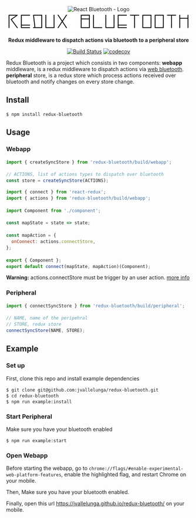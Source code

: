 <div align="center" markdown="1">

<img src="docs/logo.jpg" alt="React Bluetooth - Logo" width="200">
<br/>
<img src="docs/name.jpg" alt="React Bluetooth - Name" width="500">

**Redux middleware to dispatch actions via bluetooth to a peripheral store**

[![Build Status](https://travis-ci.org/jvallelunga/redux-bluetooth.svg?branch=master)](https://travis-ci.org/jvallelunga/redux-bluetooth)
[![codecov](https://codecov.io/gh/jvallelunga/redux-bluetooth/branch/master/graph/badge.svg)](https://codecov.io/gh/jvallelunga/redux-bluetooth)

</div>

Redux Bluetooth is a project which consists in two components: **webapp** middleware, is a redux middleware to dispatch actions via [web bluetooth](https://developers.google.com/web/updates/2015/07/interact-with-ble-devices-on-the-web#user_gesture_required). **peripheral** store, is a redux store which process actions received over bluetooth and notify changes on every store change. 

## Install

```shell
$ npm install redux-bluetooth
```

## Usage

### Webapp

```javascript
import { createSyncStore } from 'redux-bluetooth/build/webapp';

// ACTIONS, list of actions types to dispatch over bluetooth
const store = createSyncStore(ACTIONS);
```

```javascript
import { connect } from 'react-redux';
import { actions } from 'redux-bluetooth/build/webapp';

import Component from './component';

const mapState = state => state;

const mapAction = {
  onConnect: actions.connectStore,
};

export { Component };
export default connect(mapState, mapAction)(Component);
```
**Warning:** actions.connectStore must be trigger by an user action. [more info](https://developers.google.com/web/updates/2015/07/interact-with-ble-devices-on-the-web#user_gesture_required)

### Peripheral
```javascript
import { connectSyncStore } from 'redux-bluetooth/build/peripheral';

// NAME, name of the peripehral
// STORE, redux store
connectSyncStore(NAME, STORE);
```


## Example

### Set up
First, clone this repo and install example dependencies

```shell
$ git clone git@github.com:jvallelunga/redux-bluetooth.git
$ cd redux-bluetooth
$ npm run example:install
```

### Start Peripheral
Make sure you have your bluetooth enabled

```shell
$ npm run example:start
```

### Open Webapp
Before starting the webapp, go to `chrome://flags/#enable-experimental-web-platform-features`, enable the highlighted flag, and restart Chrome on your mobile.

Then, Make sure you have your bluetooth enabled.

Finally, open this url https://jvallelunga.github.io/redux-bluetooth/ on your mobile. 

